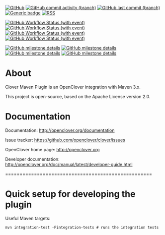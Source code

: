 [![GitHub](https://img.shields.io/badge/license-Apache%202.0-silver.svg)](https://www.apache.org/licenses/LICENSE-2.0)
[![GitHub commit activity (branch)](https://img.shields.io/github/commit-activity/y/openclover/clover-maven-plugin/master)](https://github.com/openclover/clover-maven-plugin/commits/master)
[![GitHub last commit (branch)](https://img.shields.io/github/last-commit/openclover/clover-maven-plugin/master)](https://github.com/openclover/clover-maven-plugin/commits/master)
[![Generic badge](https://img.shields.io/badge/Website-openclover.org-green.svg)](https://openclover.org/)
[![RSS](https://img.shields.io/badge/rss-F88900?logo=rss&logoColor=white)](https://openclover.org/blog-rss.xml)

[![GitHub Workflow Status (with event)](https://img.shields.io/github/actions/workflow/status/openclover/clover-maven-plugin/A-test-master-jdk8.yml?label=JDK8)](https://github.com/openclover/clover-maven-plugin/actions/workflows/A-test-master-jdk8.yml)
[![GitHub Workflow Status (with event)](https://img.shields.io/github/actions/workflow/status/openclover/clover-maven-plugin/A-test-master-jdk11.yml?label=JDK11)](https://github.com/openclover/clover-maven-plugin/actions/workflows/A-test-master-jdk11.yml)
[![GitHub Workflow Status (with event)](https://img.shields.io/github/actions/workflow/status/openclover/clover-maven-plugin/A-test-master-jdk17.yml?label=JDK17)](https://github.com/openclover/clover-maven-plugin/actions/workflows/A-test-master-jdk17.yml)
[![GitHub Workflow Status (with event)](https://img.shields.io/github/actions/workflow/status/openclover/clover-maven-plugin/A-test-master-jdk21.yml?label=JDK21)](https://github.com/openclover/clover-maven-plugin/actions/workflows/A-test-master-jdk21.yml)


[![GitHub milestone details](https://img.shields.io/github/milestones/progress-percent/openclover/clover/11)](https://github.com/openclover/clover/milestone/11)
[![GitHub milestone details](https://img.shields.io/github/milestones/progress-percent/openclover/clover/14)](https://github.com/openclover/clover/milestone/14)
[![GitHub milestone details](https://img.shields.io/github/milestones/progress-percent/openclover/clover/15)](https://github.com/openclover/clover/milestone/15)
[![GitHub milestone details](https://img.shields.io/github/milestones/progress-percent/openclover/clover/4)](https://github.com/openclover/clover/milestone/4)

# About #

Clover Maven Plugin is an OpenClover integration with Maven 3.x.

This project is open-source, based on the Apache License version 2.0.

# Documentation #

Documentation: http://openclover.org/documentation

Issue tracker: https://github.com/openclover/clover/issues

OpenClover home page: http://openclover.org

Developer documentation: http://openclover.org/doc/manual/latest/developer-guide.html

===================================================

# Quick setup for developing the plugin

Useful Maven targets:

```
mvn integration-test -Pintegration-tests # runs the integration tests
```

